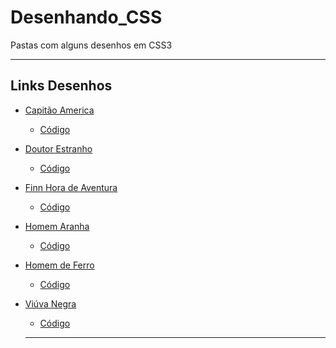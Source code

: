 # Desenhando_CSS

<p>Pastas com alguns desenhos em CSS3</p>

---

## Links Desenhos

- [Capitão America]()
  - [Código]()
- [Doutor Estranho]()
  - [Código]()
- [Finn Hora de Aventura]()
  - [Código]()
- [Homem Aranha]()
  - [Código]()
- [Homem de Ferro]()
  - [Código]()   
- [Viúva Negra]()
  - [Código]()
 
  ---         
